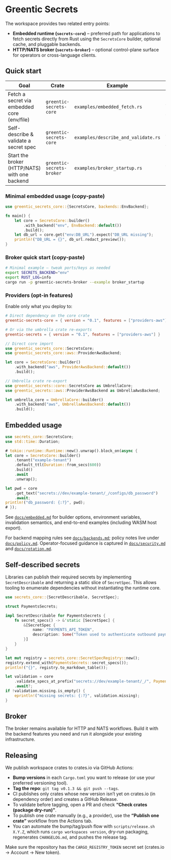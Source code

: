 # Greentic Secrets

The workspace provides two related entry points:

* **Embedded runtime (`secrets-core`)** – preferred path for applications to
  fetch secrets directly from Rust using the `SecretsCore` builder, optional
  cache, and pluggable backends.
* **HTTP/NATS broker (`secrets-broker`)** – optional control-plane surface for
  operators or cross-language clients.

## Quick start

| Goal | Crate | Example | Run it |
|---|---|---|---|
| Fetch a secret via embedded core (env/file) | `greentic-secrets-core` | `examples/embedded_fetch.rs` | `cargo run -p greentic-secrets-core --example embedded_fetch` |
| Self-describe & validate a secret spec | `greentic-secrets-core` | `examples/describe_and_validate.rs` | `cargo run -p greentic-secrets-core --example describe_and_validate` |
| Start the broker (HTTP/NATS) with one backend | `greentic-secrets-broker` | `examples/broker_startup.rs` | `cargo run -p greentic-secrets-broker --example broker_startup` |

### Minimal embedded usage (copy-paste)
```rust
use greentic_secrets_core::{SecretsCore, backends::EnvBackend};

fn main() {
    let core = SecretsCore::builder()
        .with_backend("env", EnvBackend::default())
        .build();
    let db_url = core.get("env:DB_URL").expect("DB_URL missing");
    println!("DB_URL = {}", db_url.redact_preview());
}
```

### Broker quick start (copy-paste)
```bash
# Minimal example — tweak ports/keys as needed
export SECRETS_BACKEND="env"
export RUST_LOG=info
cargo run -p greentic-secrets-broker --example broker_startup
```

### Providers (opt-in features)
Enable only what you deploy to:

```toml
# Direct dependency on the core crate
greentic-secrets-core = { version = "0.1", features = ["providers-aws"] }

# Or via the umbrella crate re-exports
greentic-secrets = { version = "0.1", features = ["providers-aws"] }
```

```rust
// Direct core import
use greentic_secrets_core::SecretsCore;
use greentic_secrets_core::aws::ProviderAwsBackend;

let core = SecretsCore::builder()
    .with_backend("aws", ProviderAwsBackend::default())
    .build();

// Umbrella crate re-export
use greentic_secrets::core::SecretsCore as UmbrellaCore;
use greentic_secrets::aws::ProviderAwsBackend as UmbrellaAwsBackend;

let umbrella_core = UmbrellaCore::builder()
    .with_backend("aws", UmbrellaAwsBackend::default())
    .build();
```

## Embedded usage

```rust
use secrets_core::SecretsCore;
use std::time::Duration;

# tokio::runtime::Runtime::new().unwrap().block_on(async {
let core = SecretsCore::builder()
    .tenant("example-tenant")
    .default_ttl(Duration::from_secs(600))
    .build()
    .await
    .unwrap();

let pwd = core
    .get_text("secrets://dev/example-tenant/_/configs/db_password")
    .await;
println!("db_password: {:?}", pwd);
# });
```

See [`docs/embedded.md`](docs/embedded.md) for builder options, environment
variables, invalidation semantics, and end-to-end examples (including WASM host
export).

For backend mapping rules see [`docs/backends.md`](docs/backends.md); policy
notes live under [`docs/policy.md`](docs/policy.md). Operator-focused guidance
is captured in [`docs/security.md`](docs/security.md) and
[`docs/rotation.md`](docs/rotation.md).

## Self-described secrets

Libraries can publish their required secrets by implementing
`SecretDescribable` and returning a static slice of `SecretSpec`. This allows
tooling to enumerate dependencies without instantiating the runtime core.

```rust
use secrets_core::{SecretDescribable, SecretSpec};

struct PaymentsSecrets;

impl SecretDescribable for PaymentsSecrets {
    fn secret_specs() -> &'static [SecretSpec] {
        &[SecretSpec {
            name: "PAYMENTS_API_TOKEN",
            description: Some("Token used to authenticate outbound payment calls"),
        }]
    }
}

let mut registry = secrets_core::SecretSpecRegistry::new();
registry.extend_with(PaymentsSecrets::secret_specs());
println!("{}", registry.to_markdown_table());

let validation = core
    .validate_specs_at_prefix("secrets://dev/example-tenant/_/", PaymentsSecrets::secret_specs())
    .await?;
if !validation.missing.is_empty() {
    eprintln!("missing secrets: {:?}", validation.missing);
}
```

## Broker

The broker remains available for HTTP and NATS workflows. Build it with the
backend features you need and run it alongside your existing infrastructure.

## Releasing

We publish workspace crates to crates.io via GitHub Actions:

- **Bump versions** in each `Cargo.toml` you want to release (or use your preferred versioning tool).
- **Tag the repo**: `git tag v0.1.3 && git push --tags`.
- CI publishes only crates whose new version isn’t yet on crates.io (in dependency order) and creates a GitHub Release.
- To validate before tagging, open a PR and check **“Check crates (package dry-run)”**.
- To publish one crate manually (e.g., a provider), use the **“Publish one crate”** workflow from the Actions tab.
- You can automate the bump/tag/push flow with `scripts/release.sh X.Y.Z`, which runs `cargo workspaces version`, dry-run packaging, regenerates `CHANGELOG.md`, and pushes the release tag.

Make sure the repository has the `CARGO_REGISTRY_TOKEN` secret set (crates.io → Account → New token).
